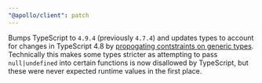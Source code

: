 ```yaml
---
"@apollo/client": patch
---
```


Bumps TypeScript to `4.9.4` (previously `4.7.4`) and updates types to account for changes in TypeScript 4.8 by [propogating contstraints on generic types](https://devblogs.microsoft.com/typescript/announcing-typescript-4-8/#unconstrained-generics-no-longer-assignable-to). Technically this makes some types stricter as attempting to pass `null|undefined` into certain functions is now disallowed by TypeScript, but these were never expected runtime values in the first place.
